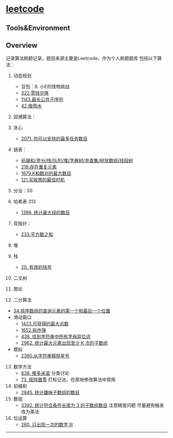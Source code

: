 # [leetcode](https://leetcode.cn/)

## Tools&Environment
## Overview

记录算法刷题记录，题目来源主要是Leetcode，作为个人刷题题库
包括以下算法：

1. 动态规划
   - 豆包：6. 小E的怪物挑战
   - [322.零钱兑换](https://leetcode.cn/problems/coin-change/description/?envType=study-plan-v2&envId=top-100-liked)
   - [1143.最长公共子序列](https://leetcode.cn/problems/longest-common-subsequence/description/)
   - [42.接雨水](https://leetcode.cn/problems/trapping-rain-water/description/?envType=study-plan-v2&envId=top-100-liked)
2. 回溯算法：
3. 贪心
   - [2071. 你可以安排的最多任务数目](https://leetcode.cn/problems/maximum-number-of-tasks-you-can-assign/description/?envType=daily-question&envId=2025-05-01)

4. 链表：
   - [前缀和/差分/栈/队列/堆/字典树/并查集/树状数组/线段树](https://leetcode.cn/circle/discuss/mOr1u6/)
   - [219.存在重复元素](https://leetcode.cn/problems/contains-duplicate-ii/solutions/1218075/cun-zai-zhong-fu-yuan-su-ii-by-leetcode-kluvk/)
   - [1679.K和数对的最大数目](https://leetcode.cn/problems/max-number-of-k-sum-pairs/description/)
   - [121.买股票的最佳时机](https://leetcode.cn/problems/best-time-to-buy-and-sell-stock/description/)
5. 分治：50 
6. 哈希表 313
   - [1399. 统计最大组的数目](https://leetcode.cn/problems/count-largest-group/description/?envType=daily-question&envId=2025-04-23)
7. 双指针：
   - [233.平方数之和](https://leetcode.cn/problems/sum-of-square-numbers/description/)
8. 堆
9. 栈
   - [20. 有效的括号](https://leetcode.cn/problems/valid-parentheses/?envType=study-plan-v2&envId=top-100-liked)
10. 二叉树
11. 图论
12. 二分算法
  - [34.排序数组的查询元素的第一个和最后一个位置](https://leetcode.cn/problems/find-first-and-last-position-of-element-in-sorted-array/description/)
- 滑动窗口
  - [1423.可获得的最大点数](https://leetcode.cn/problems/maximum-points-you-can-obtain-from-cards/description/)
  - [1652.拆炸弹](https://leetcode.cn/problems/defuse-the-bomb/description/)
  - [438. 找到字符串中所有字母异位词](https://leetcode.cn/problems/find-all-anagrams-in-a-string/description/?envType=study-plan-v2&envId=top-100-liked)
  - [2962. 统计最大元素出现至少 K 次的子数组](https://leetcode.cn/problems/count-subarrays-where-max-element-appears-at-least-k-times/description/?envType=daily-question&envId=2025-04-29)
- 模拟
  - [2390.从字符串移除星号](https://leetcode.cn/problems/removing-stars-from-a-string/description/)
13. 数学方法
    - [838. 推多米诺](https://leetcode.cn/problems/push-dominoes/description/?envType=daily-question&envId=2025-05-02)   分类讨论
    - [73. 矩阵置零](https://leetcode.cn/problems/set-matrix-zeroes/?envType=study-plan-v2&envId=top-100-liked)  打标记法，在原地修改算法中常用
14. 前缀和
    - [2845. 统计趣味子数组的数目](https://leetcode.cn/problems/count-of-interesting-subarrays/description/?envType=daily-question&envId=2025-04-25)
15. 数组
    - [3392. 统计符合条件长度为 3 的子数组数目](https://leetcode.cn/problems/count-subarrays-of-length-three-with-a-condition/?envType=daily-question&envId=2025-04-27)  注意精度问题 尽量避免触发改为乘法
16. 位运算
    - [260. 只出现一次的数字 III](https://leetcode.cn/problems/single-number-iii/description/)
  <hr/>

